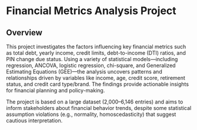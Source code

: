 # **Financial Metrics Analysis Project** 
## Overview
This project investigates the factors influencing key financial metrics such as total debt, yearly income, credit limits, debt-to-income (DTI) ratios, and PIN change due status. Using a variety of statistical models—including regression, ANCOVA, logistic regression, chi-square, and Generalized Estimating Equations (GEE)—the analysis uncovers patterns and relationships driven by variables like income, age, credit score, retirement status, and credit card type/brand. The findings provide actionable insights for financial planning and policy-making.

The project is based on a large dataset (2,000–6,146 entries) and aims to inform stakeholders about financial behavior trends, despite some statistical assumption violations (e.g., normality, homoscedasticity) that suggest cautious interpretation.

